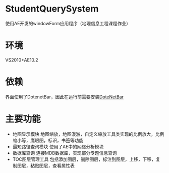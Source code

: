 # StudentQuerySystem
使用AE开发的windowForm应用程序（地理信息工程课程作业）
# 环境
  VS2010+AE10.2
# 依赖
  界面使用了DotenetBar，因此在运行前需要安装[DoteNetBar](http://www.devcomponents.com/downloads.aspx)
# 主要功能
  + 地图显示模块
    地图缩放，地图漫游，自定义缩放工具类实现的比例放大，比例缩小等，鹰眼图，标识，书签等功能
  + 最短路径查询模块
   使用了AE中的网络分析模块
  + 数据库查询
    连接MDB数据库，实现部分专题信息查询
  + TOC图层管理工具
    包括添加图层，删除图层，标注到图层，上移，下移，复制图层，粘贴图层，查看属性表
